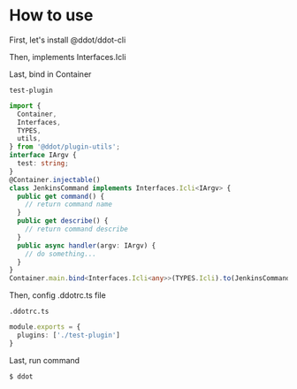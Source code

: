 # How to use

First, let's install @ddot/ddot-cli 

Then, implements Interfaces.Icli

Last, bind in Container


`test-plugin`

```ts
import {
  Container,
  Interfaces,
  TYPES,
  utils,
} from '@ddot/plugin-utils';
interface IArgv {
  test: string;
}
@Container.injectable()
class JenkinsCommand implements Interfaces.Icli<IArgv> {
  public get command() {
    // return command name
  }
  public get describe() {
    // return command describe
  }
  public async handler(argv: IArgv) {
    // do something...
  }
}
Container.main.bind<Interfaces.Icli<any>>(TYPES.Icli).to(JenkinsCommand);

```

Then, config .ddotrc.ts file

`.ddotrc.ts`

```ts
module.exports = {
  plugins: ['./test-plugin']
}
```

Last, run command

```shell
$ ddot
```